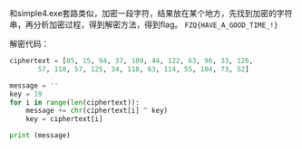 和simple4.exe套路类似，加密一段字符，结果放在某个地方，先找到加密的字符串，再分析加密过程，得到解密方法，得到flag。
`FZQ{HAVE_A_GOOD_TIME_!}`

解密代码：
```python
ciphertext = [85, 15, 94, 37, 109, 44, 122, 63, 96, 33, 126,
       57, 118, 57, 125, 34, 118, 63, 114, 55, 104, 73, 52]

message = ''
key = 19
for i in range(len(ciphertext)):
    message += chr(ciphertext[i] ^ key)
    key = ciphertext[i]

print (message)
```